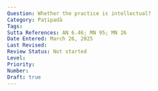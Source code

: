 ```yaml
---
Question: Whether the practice is intellectual?
Category: Paṭipadā
Tags:
Sutta References: AN 6.46; MN 95; MN 26
Date Entered: March 26, 2025
Last Revised:
Review Status: Not started
Level: 
Priority: 
Number: 
Draft: true
---
```

